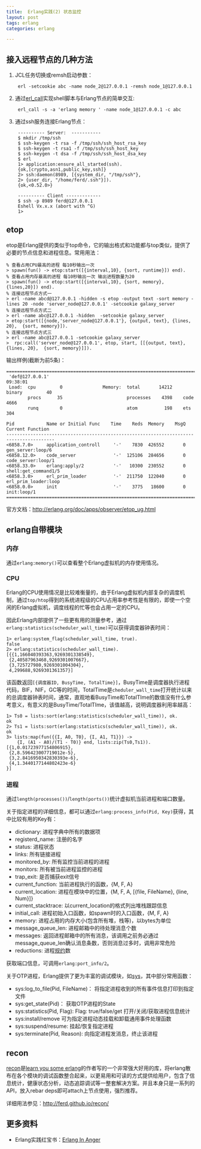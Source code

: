 ```yaml
---
title:  Erlang实践(2) 状态监控
layout: post
tags: erlang
categories: erlang

---
```


## 接入远程节点的几种方法

1. JCL任务切换或remsh启动参数：

		erl -setcookie abc -name node_2@127.0.0.1 -remsh node_1@127.0.0.1
2. 通过[erl_call][]实现shell脚本与Erlang节点的简单交互:
	
		erl_call -s -a 'erlang memory ' -name node_1@127.0.0.1 -c abc

<!--more-->

3. 通过ssh服务连接Erlang节点：

		---------- Server:  -----------
		$ mkdir /tmp/ssh
		$ ssh-keygen -t rsa -f /tmp/ssh/ssh_host_rsa_key
		$ ssh-keygen -t rsa1 -f /tmp/ssh/ssh_host_key
		$ ssh-keygen -t dsa -f /tmp/ssh/ssh_host_dsa_key
		$ erl
		1> application:ensure_all_started(ssh).
		{ok,[crypto,asn1,public_key,ssh]}
		2> ssh:daemon(8989, [{system_dir, "/tmp/ssh"},
		2> {user_dir, "/home/ferd/.ssh"}]).
		{ok,<0.52.0>}
		
		---------- Client -------------
		$ ssh -p 8989 ferd@127.0.0.1
		Eshell Vx.x.x (abort with ^G)
		1>


## etop

etop是Erlang提供的类似于top命令，它的输出格式和功能都与top类似，提供了必要的节点信息和进程信息。常用用法：

	% 查看占用CPU最高的进程 每10秒输出一次
	> spawn(fun() -> etop:start([{interval,10}, {sort, runtime}]) end). 
	% 查看占用内存最高的进程 每10秒输出一次 输出进程数量为20
	> spawn(fun() -> etop:start([{interval,10}, {sort, memory}, {lines,20}]) end). 
	% 连接远程节点方式一
	> erl -name abcd@127.0.0.1 -hidden -s etop -output text -sort memory -lines 20 -node 'server_node@127.0.0.1' -setcookie galaxy_server
	% 连接远程节点方式二
	> erl -name abc@127.0.0.1 -hidden  -setcookie galaxy_server
	> etop:start([{node,'server_node@127.0.0.1'}, {output, text}, {lines, 20},  {sort, memory}]).
	% 连接远程节点方式三
	> erl -name abc@127.0.0.1 -setcookie galaxy_server
	>  rpc:call('server_node@127.0.0.1', etop, start, [[{output, text}, {lines, 20},  {sort, memory}]]).
	
输出样例(截断为前5条)：

	========================================================================================
	 'def@127.0.0.1'                                                           09:38:01
	 Load:  cpu         0               Memory:  total       14212    binary         40
	        procs      35                        processes    4398    code         4666
	        runq        0                        atom          198    ets           304
	
	Pid            Name or Initial Func    Time    Reds  Memory    MsgQ Current Function
	----------------------------------------------------------------------------------------
	<6858.7.0>     application_controll     '-'    7830  426552       0 gen_server:loop/6
	<6858.12.0>    code_server              '-'  125106  284656       0 code_server:loop/1
	<6858.33.0>    erlang:apply/2           '-'   10300  230552       0 shell:get_command1/5
	<6858.3.0>     erl_prim_loader          '-'  211750  122040       0 erl_prim_loader:loop
	<6858.0.0>     init                     '-'    3775   18600       0 init:loop/1
	========================================================================================

官方文档：http://erlang.org/doc/apps/observer/etop_ug.html

## erlang自带模块

### 内存

通过`erlang:memory()`可以查看整个Erlang虚拟机的内存使用情况。

### CPU

Erlang的CPU使用情况是比较难衡量的，由于Erlang虚拟机内部复杂的调度机制，通过`top/htop`得到的系统进程级的CPU占用率参考性是有限的，即使一个空闲的Erlang虚拟机，调度线程的忙等也会占用一定的CPU。

因此Erlang内部提供了一些更有用的测量参考，通过`erlang:statistics(scheduler_wall_time)`可以获得调度器钟表时间：

```
1> erlang:system_flag(scheduler_wall_time, true).
false
2> erlang:statistics(scheduler_wall_time).
[{{1,166040393363,9269301338549},
 {2,40587963468,9269301007667},
 {3,725727980,9269301004304},
 4,299688,9269301361357}]
```
	 

该函数返回`[{调度器ID, BusyTime, TotalTime}]`，BusyTime是调度器执行进程代码，BIF，NIF，GC等的时间，TotalTime是`cheduler_wall_time`打开统计以来的总调度器钟表时间，通常，直观地看BusyTime和TotalTIme的数值没有什么参考意义，有意义的是BusyTime/TotalTIme，该值越高，说明调度器利用率越高：

```
1> Ts0 = lists:sort(erlang:statistics(scheduler_wall_time)), ok.
ok	
2> Ts1 = lists:sort(erlang:statistics(scheduler_wall_time)), ok.
ok	
3> lists:map(fun({{I, A0, T0}, {I, A1, T1}}) -> 
	{I, (A1 - A0)/(T1 - T0)} end, lists:zip(Ts0,Ts1)).
[{1,0.01723977154806915},	
 {2,8.596423007719012e-5},	
 {3,2.8416950342830393e-6},	
 {4,1.3440177144802423e-6}
}]
```

### 进程

通过`length(processes())`/`length(ports())`统计虚拟机当前进程和端口数量。

关于指定进程的详细信息，都可以通过`erlang:process_info(Pid, Key)`获得，其中比较有用的Key有：

- dictionary: 			进程字典中所有的数据项
- registerd_name: 	注册的名字
- status:				进程状态
- links: 				所有链接进程
- monitored_by:		所有监控当前进程的进程
- monitors:			所有被当前进程监控的进程
- trap_exit:			是否捕获exit信号
- current_function:	当前进程执行的函数，{M, F, A}
- current_location:	进程在模块中的位置，{M, F, A, [{file, FileName}, {line, Num}]}
- current_stacktrace:  以current_location的格式列出堆栈跟踪信息
- initial_call:			进程初始入口函数，如spawn时的入口函数，{M, F, A}
- memory:			进程占用的内存大小(包含所有堆，栈等)，以bytes为单位
- message_queue_len: 进程邮箱中的待处理消息个数
- messages:			返回进程邮箱中的所有消息，该调用之前务必通过message_queue_len确认消息条数，否则消息过多时，调用非常危险
- reductions:			进程[规约](http://www.cnblogs.com/zhengsyao/p/how_erlang_does_scheduling_translation.html)数

获取端口信息，可调用`erlang:port_info/2`。

关于OTP进程，Erlang提供了更为丰富的调试模块，如[sys](http://erlang.org/doc/man/sys.html)，其中部分常用函数：

- sys:log_to_file(Pid, FileName)：	将指定进程收到的所有事件信息打印到指定文件
- sys:get_state(Pid)：				获取OTP进程的State
- sys:statistics(Pid, Flag):			Flag: true/false/get 打开/关闭/获取进程信息统计
- sys:install/remove				可为指定进程动态挂载和卸载通用事件处理函数
- sys:suspend/resume:			挂起/恢复指定进程
- sys:terminate(Pid, Reason):		向指定进程发消息，终止该进程


## recon

[recon][]是[learn you some erlang][]的作者写的一个非常强大好用的库，将erlang散布在各个模块的调试函数整合起来，以更易用和可读的方式提供给用户，包含了信息统计，健康状态分析，动态追踪调试等一整套解决方案。并且本身只是一系列的API，放入rebar deps即可attach上节点使用，强烈推荐。

详细用法参见：http://ferd.github.io/recon/

## 更多资料

- Erlang实践红宝书：[Erlang In Anger][]



[erl_call]: http://erlang.org/doc/man/erl_call.html
[recon]: https://github.com/ferd/recon
[Erlang In Anger]: http://pan.baidu.com/s/1gfCZBKf
[learn you some erlang]: http://learnyousomeerlang.com/
